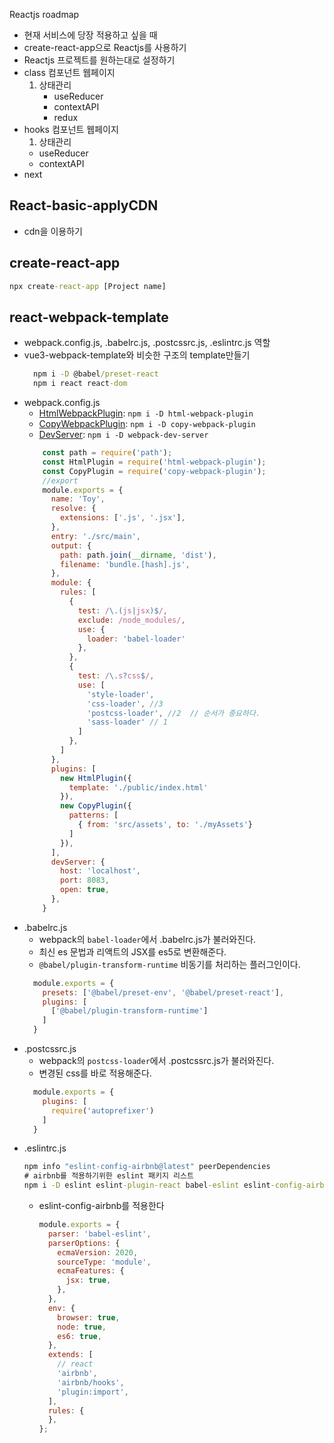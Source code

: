 Reactjs roadmap
- 현재 서비스에 당장 적용하고 싶을 때
- create-react-app으로 Reactjs를 사용하기
- Reactjs 프로젝트를 원하는대로 설정하기
- class 컴포넌트 웹페이지   
  1. 상태관리
      - useReducer
      - contextAPI
      - redux
- hooks 컴포넌트 웹페이지
  1. 상태관리   
  - useReducer
  - contextAPI
- next

## React-basic-applyCDN
- cdn을 이용하기
## create-react-app
```cmd
npx create-react-app [Project name]
```
## react-webpack-template 
- webpack.config.js, .babelrc.js, .postcssrc.js, .eslintrc.js 역할
- vue3-webpack-template와 비슷한 구조의 template만들기
  ```cmd
    npm i -D @babel/preset-react 
    npm i react react-dom
  ```
- webpack.config.js
  - [HtmlWebpackPlugin](https://webpack.kr/plugins/html-webpack-plugin/#root): ```npm i -D html-webpack-plugin```
  - [CopyWebpackPlugin](https://webpack.kr/plugins/copy-webpack-plugin/#root): ```npm i -D copy-webpack-plugin```
  - [DevServer](https://webpack.kr/configuration/dev-server/): ```npm i -D webpack-dev-server```
  ```js
      const path = require('path');
      const HtmlPlugin = require('html-webpack-plugin');
      const CopyPlugin = require('copy-webpack-plugin');
      //export
      module.exports = {
        name: 'Toy',
        resolve: {
          extensions: ['.js', '.jsx'], 
        },
        entry: './src/main',
        output: {
          path: path.join(__dirname, 'dist'), 
          filename: 'bundle.[hash].js', 
        },
        module: {
          rules: [
            {
              test: /\.(js|jsx)$/,
              exclude: /node_modules/,
              use: {
                loader: 'babel-loader'
              },
            },
            {
              test: /\.s?css$/,
              use: [
                'style-loader',
                'css-loader', //3
                'postcss-loader', //2  // 순서가 중요하다.
                'sass-loader' // 1
              ]
            },
          ]
        },
        plugins: [
          new HtmlPlugin({
            template: './public/index.html'
          }),
          new CopyPlugin({
            patterns: [
              { from: 'src/assets', to: './myAssets'}
            ]
          }),
        ],
        devServer: {
          host: 'localhost',
          port: 8083,
          open: true,
        },
      } 

  ```
- .babelrc.js    
  - webpack의 ```babel-loader```에서 .babelrc.js가 불러와진다.
  - 최신 es 문법과 리액트의 JSX를 es5로 변환해준다.
  - ```@babel/plugin-transform-runtime``` 비동기를 처리하는 플러그인이다.
  ```js
    module.exports = {
      presets: ['@babel/preset-env', '@babel/preset-react'], 
      plugins: [
        ['@babel/plugin-transform-runtime']
      ]
    }
  ```
- .postcssrc.js   
  - webpack의 ```postcss-loader```에서 .postcssrc.js가 불러와진다.
  - 변경된 css를 바로 적용해준다.
  ```js
    module.exports = {
      plugins: [
        require('autoprefixer')
      ]
    }
  ```
- .eslintrc.js
  ```cmd
  npm info "eslint-config-airbnb@latest" peerDependencies
  # airbnb를 적용하기위한 eslint 패키지 리스트
  npm i -D eslint eslint-plugin-react babel-eslint eslint-config-airbnb eslint-plugin-import eslint-plugin-jsx-a11y eslint-plugin-react-hooks

  ```
  - eslint-config-airbnb를 적용한다 
    ```js
    module.exports = {
      parser: 'babel-eslint',
      parserOptions: {
        ecmaVersion: 2020,
        sourceType: 'module',
        ecmaFeatures: {
          jsx: true,
        },
      },
      env: {
        browser: true,
        node: true,
        es6: true,
      },
      extends: [
        // react
        'airbnb',
        'airbnb/hooks',
        'plugin:import',
      ],
      rules: {
      },
    };

    ```

## 